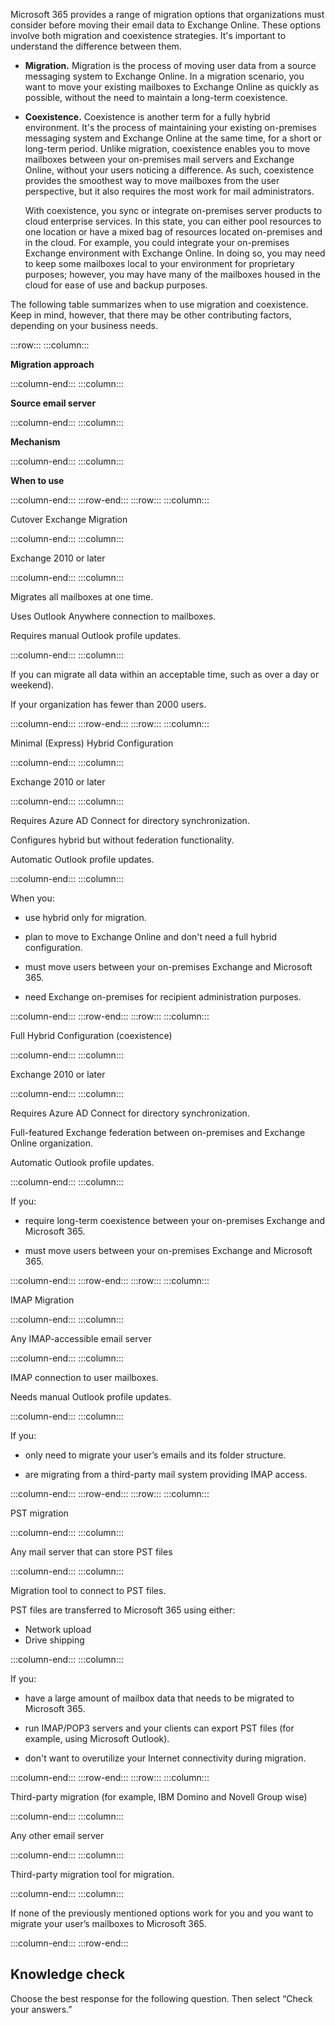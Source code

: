 Microsoft 365 provides a range of migration options that organizations must consider before moving their email data to Exchange Online. These options involve both migration and coexistence strategies. It's important to understand the difference between them.

 *  **Migration.** Migration is the process of moving user data from a source messaging system to Exchange Online. In a migration scenario, you want to move your existing mailboxes to Exchange Online as quickly as possible, without the need to maintain a long-term coexistence.
 *  **Coexistence.** Coexistence is another term for a fully hybrid environment. It's the process of maintaining your existing on-premises messaging system and Exchange Online at the same time, for a short or long-term period. Unlike migration, coexistence enables you to move mailboxes between your on-premises mail servers and Exchange Online, without your users noticing a difference. As such, coexistence provides the smoothest way to move mailboxes from the user perspective, but it also requires the most work for mail administrators.
    
    With coexistence, you sync or integrate on-premises server products to cloud enterprise services. In this state, you can either pool resources to one location or have a mixed bag of resources located on-premises and in the cloud. For example, you could integrate your on-premises Exchange environment with Exchange Online. In doing so, you may need to keep some mailboxes local to your environment for proprietary purposes; however, you may have many of the mailboxes housed in the cloud for ease of use and backup purposes.

The following table summarizes when to use migration and coexistence. Keep in mind, however, that there may be other contributing factors, depending on your business needs.

:::row:::
  :::column:::
    

**Migration approach**


  :::column-end:::
  :::column:::
    

**Source email server**


  :::column-end:::
  :::column:::
    

**Mechanism**


  :::column-end:::
  :::column:::
    

**When to use**


  :::column-end:::
:::row-end:::
:::row:::
  :::column:::
    

Cutover Exchange Migration


  :::column-end:::
  :::column:::
    

Exchange 2010 or later


  :::column-end:::
  :::column:::
    

Migrates all mailboxes at one time.


Uses Outlook Anywhere connection to mailboxes.


Requires manual Outlook profile updates.


  :::column-end:::
  :::column:::
    

If you can migrate all data within an acceptable time, such as over a day or weekend).


If your organization has fewer than 2000 users.


  :::column-end:::
:::row-end:::
:::row:::
  :::column:::
    

Minimal (Express) Hybrid Configuration


  :::column-end:::
  :::column:::
    

Exchange 2010 or later


  :::column-end:::
  :::column:::
    

Requires Azure AD Connect for directory synchronization.


Configures hybrid but without federation functionality.


Automatic Outlook profile updates.


  :::column-end:::
  :::column:::
    

When you:

 *  use hybrid only for migration.
 *  plan to move to Exchange Online and don't need a full hybrid configuration.
    
 *  must move users between your on-premises Exchange and Microsoft 365.
    
 *  need Exchange on-premises for recipient administration purposes.


  :::column-end:::
:::row-end:::
:::row:::
  :::column:::
    

Full Hybrid Configuration (coexistence)


  :::column-end:::
  :::column:::
    

Exchange 2010 or later


  :::column-end:::
  :::column:::
    

Requires Azure AD Connect for directory synchronization.


Full-featured Exchange federation between on-premises and Exchange Online organization.


Automatic Outlook profile updates.


  :::column-end:::
  :::column:::
    

If you:

 *  require long-term coexistence between your on-premises Exchange and Microsoft 365.
    
 *  must move users between your on-premises Exchange and Microsoft 365.


  :::column-end:::
:::row-end:::
:::row:::
  :::column:::
    

IMAP Migration


  :::column-end:::
  :::column:::
    

Any IMAP-accessible email server


  :::column-end:::
  :::column:::
    

IMAP connection to user mailboxes.


Needs manual Outlook profile updates.


  :::column-end:::
  :::column:::
    

If you:

 *  only need to migrate your user’s emails and its folder structure.
    
 *  are migrating from a third-party mail system providing IMAP access.


  :::column-end:::
:::row-end:::
:::row:::
  :::column:::
    

PST migration


  :::column-end:::
  :::column:::
    

Any mail server that can store PST files


  :::column-end:::
  :::column:::
    

Migration tool to connect to PST files.


PST files are transferred to Microsoft 365 using either:

 *  Network upload
 *  Drive shipping


  :::column-end:::
  :::column:::
    

If you:

 *  have a large amount of mailbox data that needs to be migrated to Microsoft 365.
    
 *  run IMAP/POP3 servers and your clients can export PST files (for example, using Microsoft Outlook).
    
 *  don't want to overutilize your Internet connectivity during migration.


  :::column-end:::
:::row-end:::
:::row:::
  :::column:::
    

Third-party migration (for example, IBM Domino and Novell Group wise)


  :::column-end:::
  :::column:::
    

Any other email server


  :::column-end:::
  :::column:::
    

Third-party migration tool for migration.


  :::column-end:::
  :::column:::
    

If none of the previously mentioned options work for you and you want to migrate your user’s mailboxes to Microsoft 365.


  :::column-end:::
:::row-end:::


## Knowledge check

Choose the best response for the following question. Then select “Check your answers.”